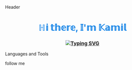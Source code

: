 Header

<h1 style='color: #0078E4E9' align="center">ℍ𝕚 𝕥𝕙𝕖𝕣𝕖, 𝕀'𝕞 𝕂𝕒𝕞𝕚𝕝
</h1>
<h3 align="center"><a href="https://git.io/typing-svg"><img src="https://readme-typing-svg.herokuapp.com?font=Fira+Code&pause=1000&color=1EFF36E9&width=435&lines=%F0%9D%94%BD%F0%9D%95%A6%F0%9D%95%9D%F0%9D%95%9D%F0%9D%95%A4%F0%9D%95%A5%F0%9D%95%92%F0%9D%95%94%F0%9D%95%9C+%F0%9D%95%95%F0%9D%95%96%F0%9D%95%A7%F0%9D%95%96%F0%9D%95%9D%F0%9D%95%A0%F0%9D%95%A1%F0%9D%95%96%F0%9D%95%A3" alt="Typing SVG" /></a></h3>


Languages and Tools 

follow me